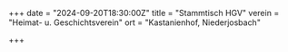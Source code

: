 +++
date = "2024-09-20T18:30:00Z"
title = "Stammtisch HGV"
verein = "Heimat- u. Geschichtsverein"
ort = "Kastanienhof, Niederjosbach"

+++
